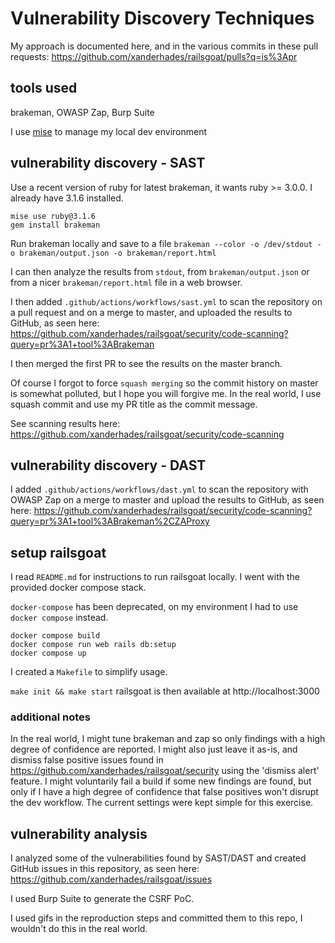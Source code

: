 # Vulnerability Discovery Techniques
My approach is documented here, and in the various commits in these pull requests: https://github.com/xanderhades/railsgoat/pulls?q=is%3Apr

## tools used
brakeman, OWASP Zap, Burp Suite

I use [mise](https://github.com/jdx/mise) to manage my local dev environment

## vulnerability discovery - SAST
Use a recent version of ruby for latest brakeman, it wants ruby >= 3.0.0. I already have 3.1.6 installed.

```
mise use ruby@3.1.6
gem install brakeman
```

Run brakeman locally and save to a file
`brakeman --color -o /dev/stdout -o brakeman/output.json -o brakeman/report.html`

I can then analyze the results from `stdout`, from `brakeman/output.json` or from a nicer `brakeman/report.html` file in a web browser.

I then added `.github/actions/workflows/sast.yml` to scan the repository on a pull request and on a merge to master, and uploaded the results to GitHub, as seen here: https://github.com/xanderhades/railsgoat/security/code-scanning?query=pr%3A1+tool%3ABrakeman

I then merged the first PR to see the results on the master branch. 

Of course I forgot to force `squash merging` so the commit history on master is somewhat polluted, but I hope you will forgive me. In the real world, I use squash commit and use my PR title as the commit message.

See scanning results here: https://github.com/xanderhades/railsgoat/security/code-scanning

## vulnerability discovery - DAST

I added `.github/actions/workflows/dast.yml` to scan the repository with OWASP Zap on a merge to master and upload the results to GitHub, as seen here: https://github.com/xanderhades/railsgoat/security/code-scanning?query=pr%3A1+tool%3ABrakeman%2CZAProxy

## setup railsgoat
I read `README.md` for instructions to run railsgoat locally. I went with the provided docker compose stack.

`docker-compose` has been deprecated, on my environment I had to use `docker compose` instead.

```
docker compose build
docker compose run web rails db:setup
docker compose up
```

I created a `Makefile` to simplify usage.

`make init && make start`
railsgoat is then available at http://localhost:3000

### additional notes
In the real world, I might tune brakeman and zap so only findings with a high degree of confidence are reported. I might also just leave it as-is, and dismiss false positive issues found in https://github.com/xanderhades/railsgoat/security using the 'dismiss alert' feature. I might voluntarily fail a build if some new findings are found, but only if I have a high degree of confidence that false positives won't disrupt the dev workflow. The current settings were kept simple for this exercise.


## vulnerability analysis

I analyzed some of the vulnerabilities found by SAST/DAST and created GitHub issues in this repository, as seen here: https://github.com/xanderhades/railsgoat/issues 

I used Burp Suite to generate the CSRF PoC.

I used gifs in the reproduction steps and committed them to this repo, I wouldn't do this in the real world.
